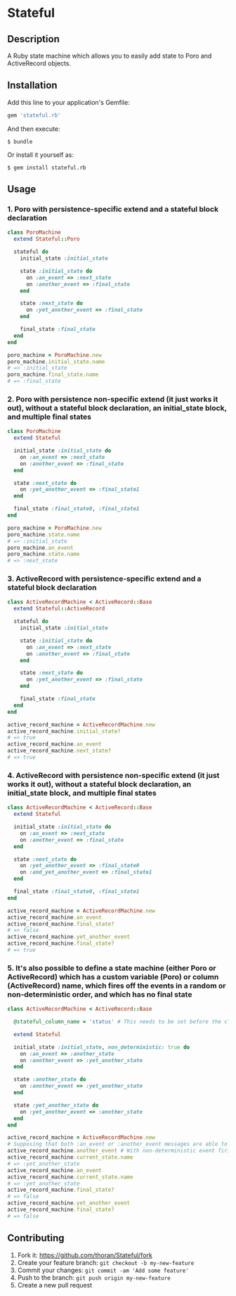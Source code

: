 # Stateful

## Description

A Ruby state machine which allows you to easily add state to Poro and ActiveRecord objects.

## Installation

Add this line to your application's Gemfile:
```ruby
gem 'stateful.rb'
```
And then execute:
```shell
$ bundle
```
Or install it yourself as:
```shell
$ gem install stateful.rb
```

## Usage

### 1. Poro with persistence-specific extend and a stateful block declaration

```ruby
class PoroMachine
  extend Stateful::Poro

  stateful do
    initial_state :initial_state

    state :initial_state do
      on :an_event => :next_state
      on :another_event => :final_state
    end

    state :next_state do
      on :yet_another_event => :final_state
    end

    final_state :final_state
  end
end

poro_machine = PoroMachine.new
poro_machine.initial_state.name
# => :initial_state
poro_machine.final_state.name
# => :final_state
```

### 2. Poro with persistence non-specific extend (it just works it out), without a stateful block declaration, an initial_state block, and multiple final states

```ruby
class PoroMachine
  extend Stateful

  initial_state :initial_state do
    on :an_event => :next_state
    on :another_event => :final_state
  end

  state :next_state do
    on :yet_another_event => :final_state1
  end

  final_state :final_state0, :final_state1
end

poro_machine = PoroMachine.new
poro_machine.state.name
# => :initial_state
poro_machine.an_event
poro_machine.state.name
# => :next_state
```

### 3. ActiveRecord with persistence-specific extend and a stateful block declaration
```ruby
class ActiveRecordMachine < ActiveRecord::Base
  extend Stateful::ActiveRecord

  stateful do
    initial_state :initial_state

    state :initial_state do
      on :an_event => :next_state
      on :another_event => :final_state
    end

    state :next_state do
      on :yet_another_event => :final_state
    end

    final_state :final_state
  end
end

active_record_machine = ActiveRecordMachine.new
active_record_machine.initial_state?
# => true
active_record_machine.an_event
active_record_machine.next_state?
# => true
```

### 4. ActiveRecord with persistence non-specific extend (it just works it out), without a stateful block declaration, an initial_state block, and multiple final states

```ruby
class ActiveRecordMachine < ActiveRecord::Base
  extend Stateful

  initial_state :initial_state do
    on :an_event => :next_state
    on :another_event => :final_state
  end

  state :next_state do
    on :yet_another_event => :final_state0
    on :and_yet_another_event => :final_state1
  end

  final_state :final_state0, :final_state1
end

active_record_machine = ActiveRecordMachine.new
active_record_machine.an_event
active_record_machine.final_state?
# => false
active_record_machine.yet_another_event
active_record_machine.final_state?
# => true
```

### 5. It's also possible to define a state machine (either Poro or ActiveRecord) which has a custom variable (Poro) or column (ActiveRecord) name, which fires off the events in a random or non-deterministic order, and which has no final state
```ruby
class ActiveRecordMachine < ActiveRecord::Base

  @stateful_column_name = 'status' # This needs to be set before the class is extended. The default is 'current_state'.

  extend Stateful

  initial_state :initial_state, non_deterministic: true do
    on :an_event => :another_state
    on :another_event => :yet_another_state
  end

  state :another_state do
    on :another_event => :yet_another_state
  end

  state :yet_another_state do
    on :yet_another_event => :another_state
  end
end

active_record_machine = ActiveRecordMachine.new
# Supposing that both :an_event or :another_event messages are able to fire, then if the order of the evaluation of the transitions is non-deterministic, then the state change is also.  Non-deterministic event ordering really only makes sense in the context of the sibling library thoran/Eventful, which will evaluate the transitions automatically and will do so in the order as presented by Stateful.
active_record_machine.another_event # With non-deterministic event firing it could check for :another_event before checking :an_event.
active_record_machine.current_state.name
# => :yet_another_state
active_record_machine.an_event
active_record_machine.current_state.name
# => :yet_another_state
active_record_machine.final_state?
# => false
active_record_machine.yet_another_event
active_record_machine.final_state?
# => false
```

## Contributing

1. Fork it: https://github.com/thoran/Stateful/fork
2. Create your feature branch: `git checkout -b my-new-feature`
3. Commit your changes: `git commit -am 'Add some feature'`
4. Push to the branch: `git push origin my-new-feature`
5. Create a new pull request
